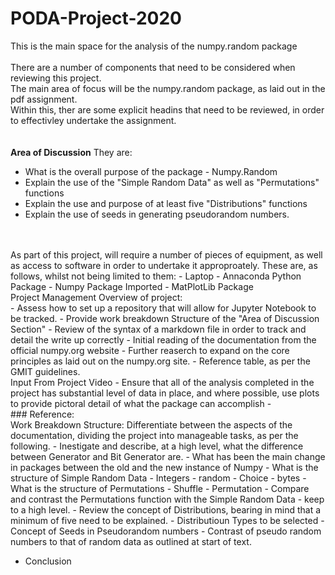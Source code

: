 # PODA-Project-2020
This is the main space for the analysis of the numpy.random package  
<br>
There are a number of components that need to be considered when reviewing this project.   
The main area of focus will be the numpy.random package, as laid out in the pdf assignment.   
Within this, ther are some explicit headins that need to be reviewed, in order to effectivley undertake the assignment.   
<br>  
**Area of Discussion**
They are: 
- What is the overall purpose of the package - Numpy.Random
- Explain the use of the "Simple Random Data" as well as "Permutations" functions
- Explain the use and purpose of at least five "Distributions" functions
- Explain the use of seeds in generating pseudorandom numbers.  
<br>  
<br>  
As part of this project, will require a number of pieces of equipment,  as well as access to software in order to undertake it approproately.   
These are, as follows, whilst not being limited to them:   
 - Laptop 
 - Annaconda Python Package
 - Numpy Package Imported
 - MatPlotLib Package

<br>  
Project Management  Overview of project: 
<br>   
- Assess how to set up a repository that will allow for Jupyter Notebook to be tracked.
- Provide work breakdown Structure of the "Area of Discussion Section"
- Review of the syntax of a markdown file in order to track and detail the write up correctly
- Initial reading of the documentation from the official numpy.org website
- Further reaserch to expand on the core principles as laid out on the numpy.org site.
- Reference table, as per the GMIT guidelines.

<br>  
Input From Project Video
- Ensure that all of the analysis completed in the project has substantial level of data in place, and where possible, use plots to provide pictoral detail of what the package can accomplish
- 
<br>  
### Reference:


<br>  
Work Breakdown Structure:
Differentiate between the aspects of the documentation, dividing the project into manageable tasks, as per the following.
- Inestigate and describe, at a high level, what the difference between Generator and Bit Generator are. 
    - What has been the main change in packages between the old and the new instance of Numpy
- What is the structure of Simple Random Data
    - Integers
    - random
    - Choice
    - bytes
- What is the structure of Permutations
    - Shuffle
    - Permutation
- Compare and contrast the Permutations function with the Simple Random Data - keep to a high level. 
- Review the concept of Distributions, bearing in mind that a minimum of five need to be explained.
- Distributioun Types to be selected
- Concept of Seeds in Pseudorandom numbers
- Contrast of pseudo random numbers to that of random data as outlined at start of text. 

- Conclusion